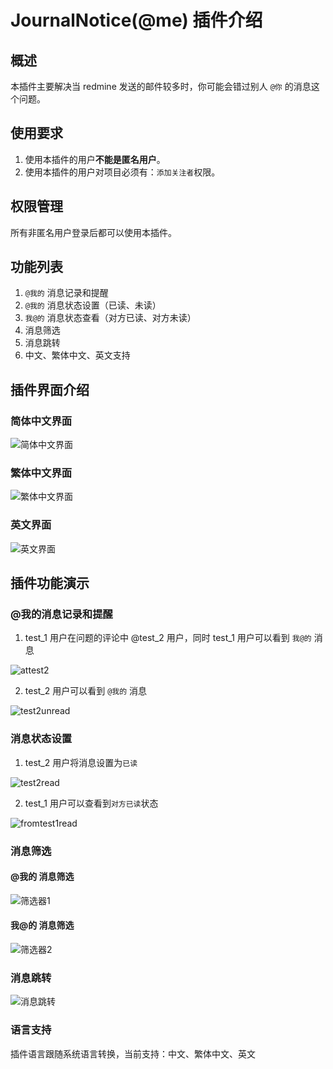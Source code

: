 # JournalNotice(@me) 插件介绍

## 概述

本插件主要解决当 redmine 发送的邮件较多时，你可能会错过别人 `@你` 的消息这个问题。

## 使用要求

1. 使用本插件的用户**不能是匿名用户**。
2. 使用本插件的用户对项目必须有：`添加关注者`权限。

## 权限管理

所有非匿名用户登录后都可以使用本插件。

## 功能列表

1. `@我的` 消息记录和提醒
2. `@我的` 消息状态设置（已读、未读）
3. `我@的` 消息状态查看（对方已读、对方未读）
4. 消息筛选
5. 消息跳转
6. 中文、繁体中文、英文支持

## 插件界面介绍

### 简体中文界面

![简体中文界面](./images/zh-page.gif)

### 繁体中文界面

![繁体中文界面](./images/zh_tw-page.gif)

### 英文界面

![英文界面](./images/en-page.gif)

## 插件功能演示

### @我的消息记录和提醒

1. test_1 用户在问题的评论中 @test_2 用户，同时 test_1 用户可以看到 `我@的` 消息

![attest2](./images/test_1_at_test_2.gif)

2. test_2 用户可以看到 `@我的` 消息

![test2unread](./images/test2_unread.gif)

### 消息状态设置

1. test_2 用户将消息设置为`已读`

![test2read](./images/test2_read.gif)

2. test_1 用户可以查看到`对方已读`状态

![fromtest1read](./images/from_test1_read.gif)

### 消息筛选

#### @我的 消息筛选

![筛选器1](./images/filter.gif)

#### 我@的 消息筛选

![筛选器2](./images/filter2.gif)

### 消息跳转

![消息跳转](./images/jump.gif)

### 语言支持

插件语言跟随系统语言转换，当前支持：中文、繁体中文、英文





